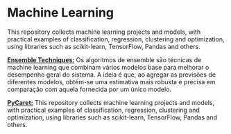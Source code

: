 # Machine Learning
This repository collects machine learning projects and models, with practical examples of classification, regression, clustering and optimization, using libraries such as scikit-learn, TensorFlow, Pandas and others.

[**Ensemble Techniques:**](https://github.com/enzoschitini/machine-learning/tree/Ensemble-Techniques)
Os algoritmos de ensemble são técnicas de machine learning que combinam vários modelos base para melhorar o desempenho geral do sistema. A ideia é que, ao agregar as previsões de diferentes modelos, obtém-se uma estimativa mais robusta e precisa em comparação com aquela fornecida por um único modelo.

[**PyCaret:**](https://github.com/enzoschitini/machine-learning/tree/PyCaret) This repository collects machine learning projects and models, with practical examples of classification, regression, clustering and optimization, using libraries such as scikit-learn, TensorFlow, Pandas and others.

